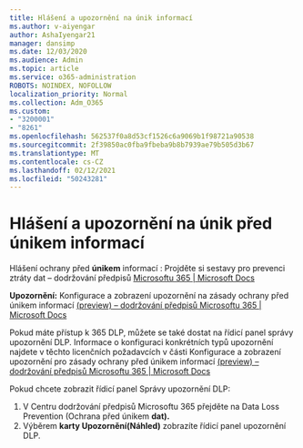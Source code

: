 ```yaml
---
title: Hlášení a upozornění na únik informací
ms.author: v-aiyengar
author: AshaIyengar21
manager: dansimp
ms.date: 12/03/2020
ms.audience: Admin
ms.topic: article
ms.service: o365-administration
ROBOTS: NOINDEX, NOFOLLOW
localization_priority: Normal
ms.collection: Adm_O365
ms.custom:
- "3200001"
- "8261"
ms.openlocfilehash: 562537f0a8d53cf1526c6a9069b1f98721a90538
ms.sourcegitcommit: 2f39850ac0fba9fbeba9b8b7939ae79b505d3b67
ms.translationtype: MT
ms.contentlocale: cs-CZ
ms.lasthandoff: 02/12/2021
ms.locfileid: "50243281"
---
```

# <a name="dlp-reporting-and-alerts"></a>Hlášení a upozornění na únik před únikem informací

Hlášení ochrany před **únikem** informací : Projděte si sestavy pro prevenci ztráty dat – dodržování předpisů [Microsoftu 365 | Microsoft Docs](https://docs.microsoft.com/microsoft-365/compliance/view-the-dlp-reports?view=o365-worldwide&preserve-view=true)

**Upozornění:** Konfigurace a zobrazení upozornění na zásady ochrany před únikem informací [(preview) – dodržování předpisů Microsoftu 365 | Microsoft Docs](https://docs.microsoft.com/microsoft-365/compliance/dlp-configure-view-alerts-policies?view=o365-worldwide&preserve-view=true)

 Pokud máte přístup k 365 DLP, můžete se také dostat na řídicí panel správy upozornění DLP.  Informace o konfiguraci konkrétních typů upozornění najdete v těchto licenčních požadavcích v části Konfigurace a zobrazení upozornění pro zásady ochrany před únikem informací [(preview) – dodržování předpisů Microsoftu 365 | Microsoft Docs](https://docs.microsoft.com/microsoft-365/compliance/dlp-configure-view-alerts-policies?view=o365-worldwide#licensing-for-alert-configuration-options&preserve-view=true)

Pokud chcete zobrazit řídicí panel Správy upozornění DLP:

1. V Centru dodržování předpisů Microsoftu 365 přejděte na Data Loss Prevention (Ochrana před únikem **dat).**
1. Výběrem **karty Upozornění(Náhled)** zobrazíte řídicí panel upozornění DLP.